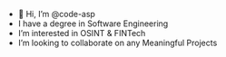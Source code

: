 - 👋 Hi, I’m @code-asp
- I have a degree in Software Engineering
- I’m interested in OSINT & FINTech
- I’m looking to collaborate on any Meaningful Projects


<!---
code-asp/code-asp is a ✨ special ✨ repository because its `README.md` (this file) appears on your GitHub profile.
You can click the Preview link to take a look at your changes.
--->

